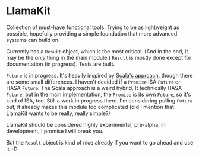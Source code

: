 LlamaKit
========

Collection of must-have functional tools. Trying to be as lightweight as possible, hopefully providing a simple foundation that
more advanced systems can build on.

Currently has a `Result` object, which is the most critical. (And in the end, it may be the *only* thing in the main module.)
`Result` is mostly done except for documentation (in progress). Tests are built.

`Future` is in progress. It's heavily inspired by [Scala's approach](http://docs.scala-lang.org/overviews/core/futures.html),
though there are some small differences. I haven't decided if a `Promise` ISA `Future` or HASA `Future`. The Scala approach
is a weird hybrid. It technically HASA `Future`, but in the main implementation, the `Promise` is its own `Future`, so it's
kind of ISA, too. Still a work in progress there. I'm considering pulling `Future` out; it already makes this module too
complicated (did I mention that LlamaKit wants to be really, really simple?)

LlamaKit should be considered highly experimental, pre-alpha, in development, I promise I will break you.

But the `Result` object is kind of nice already if you want to go ahead and use it. :D
